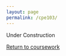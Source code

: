 ```yaml
---
layout: page
permalink: /cpe103/
---
```


Under Construction

[Return to coursework](https://jonscott20.github.io/course_work/)
